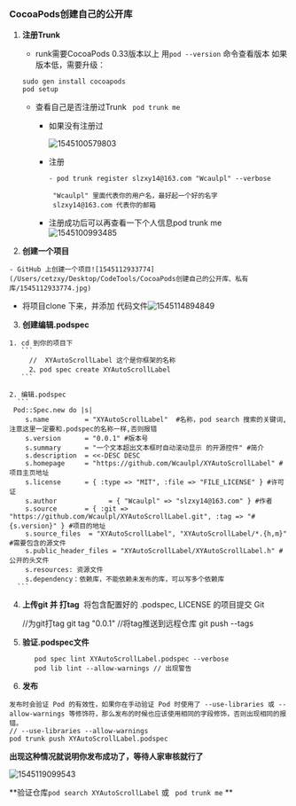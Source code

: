 ### CocoaPods创建自己的公开库

1. **注册Trunk** 

   - runk需要CocoaPods 0.33版本以上  用`pod --version` 命令查看版本
   如果版本低，需要升级：
   ```
   sudo gen install cocoapods
   pod setup
   ```
    - 查看自己是否注册过Trunk ` pod trunk me`

      - 如果没有注册过

        ![1545100579803](/Users/cetzxy/Desktop/CodeTools/CocoaPods创建自己的公开库、私有库/1545100579803.jpg)

      - 注册

         ```
         - pod trunk register slzxy14@163.com "Wcaulpl" --verbose
         
          "Wcaulpl" 里面代表你的用户名，最好起一个好的名字
          slzxy14@163.com 代表你的邮箱
         ```

      - 注册成功后可以再查看一下个人信息pod trunk me
        ![1545100993485](/Users/cetzxy/Desktop/CodeTools/CocoaPods创建自己的公开库、私有库/1545100993485.jpg)
  2. **创建一个项目**

    - GitHub 上创建一个项目![1545112933774](/Users/cetzxy/Desktop/CodeTools/CocoaPods创建自己的公开库、私有库/1545112933774.jpg)
   - 将项目clone 下来，并添加 代码文件![1545114894849](/Users/cetzxy/Desktop/CodeTools/CocoaPods创建自己的公开库、私有库/1545114894849.jpg)
  3. **创建编辑.podspec**

    1. cd 到你的项目下
       ```
         //  XYAutoScrollLabel 这个是你框架的名称
         2、pod spec create XYAutoScrollLabel
       ```

    2. 编辑.podspec
      ```
     Pod::Spec.new do |s|
        s.name         = "XYAutoScrollLabel"  #名称，pod search 搜索的关键词,注意这里一定要和.podspec的名称一样,否则报错
        s.version      = "0.0.1" #版本号
        s.summary      = "一个文本超出文本框时自动滚动显示 的开源控件" #简介
        s.description  = <<-DESC DESC
        s.homepage     = "https://github.com/Wcaulpl/XYAutoScrollLabel" #项目主页地址
        s.license      = { :type => "MIT", :file => "FILE_LICENSE" } #许可证
        s.author             = { "Wcaulpl" => "slzxy14@163.com" } #作者
        s.source       = { :git => "https://github.com/Wcaulpl/XYAutoScrollLabel.git", :tag => "#{s.version}" } #项目的地址
        s.source_files  = "XYAutoScrollLabel", "XYAutoScrollLabel/*.{h,m}" #需要包含的源文件
        s.public_header_files = "XYAutoScrollLabel/XYAutoScrollLabel.h" #公开的头文件
        s.resources: 资源文件
        s.dependency：依赖库，不能依赖未发布的库，可以写多个依赖库
      ```

4. **上传git 并 打tag**
  ​     将包含配置好的 .podspec, LICENSE 的项目提交 Git

      //为git打tag
      git tag "0.0.1" 
      //将tag推送到远程仓库
      git push --tags
 5. **验证.podspec文件**

    ```
       pod spec lint XYAutoScrollLabel.podspec --verbose
       pod lib lint --allow-warnings // 出现警告
    ```

  6. **发布**
   ```
发布时会验证 Pod 的有效性，如果你在手动验证 Pod 时使用了 --use-libraries 或 --allow-warnings 等修饰符，那么发布的时候也应该使用相同的字段修饰，否则出现相同的报错。
   // --use-libraries --allow-warnings
   pod trunk push XYAutoScrollLabel.podspec
   ```
**出现这种情况就说明你发布成功了，等待人家审核就行了**

![1545119099543](/Users/cetzxy/Desktop/CodeTools/CocoaPods创建自己的公开库、私有库/1545119099543.jpg)

**验证仓库` pod search XYAutoScrollLabel ` 或 ` pod trunk me` ** 
